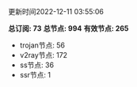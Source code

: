 更新时间2022-12-11 03:55:06

**总订阅: 73**
**总节点: 994**
**有效节点: 265**
- trojan节点: 56
- v2ray节点: 172
- ss节点: 36
- ssr节点: 1

